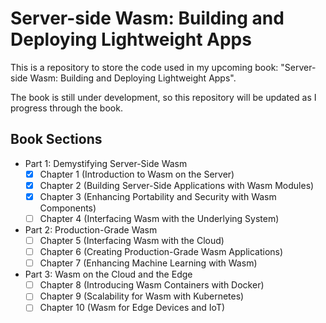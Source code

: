 # Server-side Wasm: Building and Deploying Lightweight Apps

This is a repository to store the code used in my upcoming book: "Server-side Wasm: Building and Deploying Lightweight Apps".

The book is still under development, so this repository will be updated as I progress through the book.

## Book Sections

- Part 1: Demystifying Server-Side Wasm
    - [x] Chapter 1 (Introduction to Wasm on the Server)
    - [x] Chapter 2 (Building Server-Side Applications with Wasm Modules)
    - [x] Chapter 3 (Enhancing Portability and Security with Wasm Components)
    - [ ] Chapter 4 (Interfacing Wasm with the Underlying System)
- Part 2: Production-Grade Wasm
    - [ ] Chapter 5 (Interfacing Wasm with the Cloud)
    - [ ] Chapter 6 (Creating Production-Grade Wasm Applications)
    - [ ] Chapter 7 (Enhancing Machine Learning with Wasm)
- Part 3: Wasm on the Cloud and the Edge
    - [ ] Chapter 8 (Introducing Wasm Containers with Docker)
    - [ ] Chapter 9 (Scalability for Wasm with Kubernetes)
    - [ ] Chapter 10 (Wasm for Edge Devices and IoT)